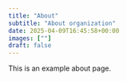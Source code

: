 ```yaml
---
title: "About"
subtitle: "About organization"
date: 2025-04-09T16:45:58+00:00
images: [""]
draft: false
---
```


This is an example about page.
